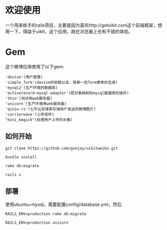 # 欢迎使用
一个用来练手的rails项目，主要是因为喜欢http://getuikit.com这个前端框架，想用一下。得益于uikit，这个应用，跑在浏览器上也有不错的体验。

# Gem

这个微博应用使用了以下gem:
      
  	'devise'(用户管理)
    'simple_form'(devise的依赖以及，简单一些form表单的生成)
    'mysql2'(生产环境的数据库)
    'activerecord-mysql-adapter'(把对象映射到mysql数据库的插件)
    'thin'(测试用web服务器)
    'unicorn'(生产环境用web服务器)
    'qiniu-rs'(七牛云存储来存储用户发送的微博图片)
    'carrierwave'(上传组件)
    "mini_magick"(处理用户上传的头像)

## 如何开始
	git clone https://github.com/gonjay/uikitweibo.git
	
	bundle install
	
	rake db:migrate
	
	rails s
	
## 部署
使用ubuntu+mysql，需要配置config/database.yml，然后

	RAILS_ENV=production rake db:migrate
	
	RAILS_ENV=production unicorn
